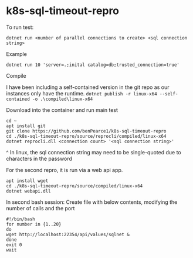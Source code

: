 # k8s-sql-timeout-repro

To run test: 

`dotnet run <number of parallel connections to create> <sql connection string>`

Example

`dotnet run 10 'server=.;inital catalog=db;trusted_connection=true'`

Compile

I have been including a self-contained version in the git repo as our instances only have the runtime.
`dotnet publish -r linux-x64 --self-contained -o .\compiled\linux-x64`

Download into the container and run main test

```
cd ~
apt install git
git clone https://github.com/benPearce1/k8s-sql-timeout-repro
cd ./k8s-sql-timeout-repro/source/reprocli/compiled/linux-x64
dotnet reprocli.dll <connection count> '<sql connection string>'
```
^ In linux, the sql connection string may need to be single-quoted due to characters in the password

For the second repro, it is run via a web api app.

```
apt install wget
cd ./k8s-sql-timeout-repro/source/compiled/linux-x64
dotnet webapi.dll
```
In second bash session:
Create file with below contents, modifying the number of calls and the port

```
#!/bin/bash
for number in {1..20}
do
wget http://localhost:22354/api/values/sqlnet &
done 
exit 0
wait
```
